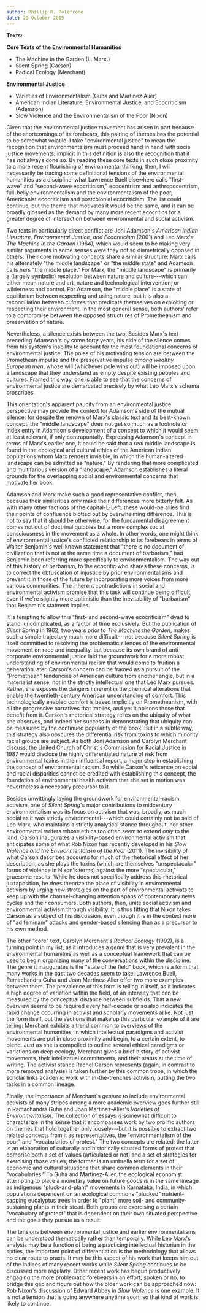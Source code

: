 ```yaml
---
author: Phillip R. Polefrone
date: 29 October 2015
---
```


**Texts:**

**Core Texts of the Environmental Humanities**

- The Machine in the Garden (L. Marx.)
- Silent Spring (Carson)
- Radical Ecology (Merchant)

**Environmental Justice**

- Varieties of Environmentalism (Guha and Martinez Alier) 
- American Indian Literature, Environmental Justice, and Ecocriticism (Adamson)
- Slow Violence and the Environmentalism of the Poor (Nixon)

Given that the environmental justice movement has arisen in part because of the
shortcomings of its forebears, this pairing of themes has the potential to be
somewhat volatile. I take "environmental justice" to mean the recognition that
environmentalism must proceed hand in hand with social justice movements;
implicit in this definition is also the recognition that it has *not* always
done so. By reading these core texts in such close proximity to a more recent
flourishing of environmental thinking, then, I will necessarily be tracing some
definitional tensions of the environmental humanities as a discipline: what
Lawrence Buell elsewhere calls "first-wave" and "second-wave ecocriticism,"
ecocentrism and anthropocentrism, full-belly environmentalism and the
environmentalism of the poor, Americanist ecocriticism and postcolonial
ecocriticism. The list could continue, but the theme that motivates it would be
the same, and it can be broadly glossed as the demand by many more recent
ecocritics for a greater degree of intersection between environmental and
social activism.

Two texts in particularly direct conflict are Joni Adamson's *American Indian
Literature, Environmental Justice, and Ecocriticism* (2001) and Leo Marx's *The
Machine in the Garden* (1964), which would seem to be making very similar
arguments in some senses were they not so diametrically opposed in others.
Their core motivating concepts share a similar structure: Marx calls his
alternately "the middle landscape" or "the middle state" and Adamson calls hers
"the middle place." For Marx, the "middle landscape" is primarily a (largely
symbolic) resolution between nature and culture---which can either mean nature
and art, nature and technological intervention, or wilderness and control. For
Adamson, the "middle place" is a state of equilibrium between respecting and
using nature, but it is also a reconciliation between *cultures* that predicate
themselves on exploiting or respecting their environment. In the most general
sense, both authors' refer to a compromise between the opposed structures of
Prometheanism and preservation of nature. 

Nevertheless, a silence exists between the two. Besides Marx's text preceding
Adamson's by some forty years, his side of the silence comes from his system's
inability to account for the most foundational concerns of environmental
justice. The poles of his motivating tension are between the Promethean impulse
and the preservative impulse *among wealthy European men*, whose will
(whichever pole wins out) will be imposed upon a landscape that they understand
as empty despite existing peoples and cultures. Framed this way, one is able to
see that the concerns of environmental justice are demarcated precisely by what
Leo Marx's schema proscribes.

This orientation's apparent paucity from an environmental justice perspective
may provide the context for Adamson's side of the mutual silence: for despite
the renown of Marx's classic text and its best-known concept, the "middle
landscape" does not get so much as a footnote or index entry in Adamson's
development of a concept to which it would seem at least relevant, if only
contrapuntally. Expressing Adamson's concept in terms of Marx's earlier one, it
could be said that a *real* middle landscape is found in the ecological and
cultural ethics of the American Indian populations whom Marx renders invisible,
in which the human-altered landscape can be admitted as "nature." By rendering
that more complicated and multifarious version of a "landscape," Adamson
establishes a literal grounds for the overlapping social and environmental
concerns that motivate her book.

Adamson and Marx make such a good representative conflict, then, because their
similarities only make their differences more bitterly felt. As with many other
factions of the capital-L-Left, these would-be allies find their points of
confluence blotted out by overwhelming difference. This is not to say that it
should be otherwise, for the fundamental disagreement comes not out of
doctrinal quibbles but a more complex social consciousness in the movement as a
whole. In other words, one might think of environmental justice's conflicted
relationship to its forebears in terms of Walter Benjamin's well known
statement that "there is no document of civilization that is not at the same
time a document of barbarism," had Benjamin been referring more specifically to
environmentalism. The way out of this history of barbarism, to the ecocritic
who shares these concerns, is to correct the obfuscation of injustice by prior
environmentalisms and prevent it in those of the future by incorporating more
voices from more various communities. The inherent contradictions in social and
environmental activism promise that this task will continue being difficult,
even if we're slightly more optimistic than the inevitability of "barbarism"
that Benjamin's statment implies.

It is tempting to allow this "first- and second-wave ecocriticism" dyad to
stand, uncomplicated, as a factor of time exclusively. But the publication of
*Silent Spring* in 1962, two years prior to *The Machine the Garden*, makes
such a simple trajectory much more difficult---not because *Silent Spring* is
itself committed to resolving the problematic silences of the environmental
movement on race and inequality, but because its own brand of anti-corporate
environmental justice laid the groundwork for a more robust understanding of
environmental racism that would come to fruition a generation later. Carson's
concern can be framed as a pursuit of the "Promethean" tendencies of American
culture from another angle, but in a materialist sense, not in the strictly
intellectual one that Leo Marx pursues. Rather, she exposes the dangers
inherent in the chemical alterations that enable the twentieth-century American
understanding of comfort. This technologically enabled comfort is based
implicitly on Prometheanism, with all the progressive narratives that implies,
and yet it poisons those that benefit from it. Carson's rhetorical strategy
relies on the ubiquity of what she observes, and indeed her success in
demonstrating that ubiquity can be measured by the continued popularity of the
book. But in a subtle way, this strategy also obscures the differential risk
from toxins to which minority racial groups are subject. As both Joni Adamson
and Carolyn Merchant discuss, the United Church of Christ's Commission for
Racial Justice in 1987 would disclose the highly differentiated nature of risk
from environmental toxins in their influential report, a major step in
establishing the concept of environmental racism. So while Carson's reticence
on social and racial disparities cannot be credited with establishing this
concept, the foundation of environmental health activism that she set in motion
was nevertheless a necessary precursor to it.

Besides unwittingly laying the groundwork for environmental-racism activism,
one of *Silent Spring*'s major contributions to midcentury environmentalism was
its focus on activism that was, broadly, as much social as it was strictly
environmental---which could certainly not be said of Leo Marx, who maintains a
strictly analytical stance throughout, nor other environmental writers whose
ethics too often seem to extend *only* to the land. Carson inaugurates a
visibility-based environmental activism that anticipates some of what Rob Nixon
has recently developed in his *Slow Violence and the Environmentalism of the
Poor* (2011). The invisibility of what Carson describes accounts for much of
the rhetorical effect of her description, as she plays the toxins (which are
themselves "unspectacular" forms of violence in Nixon's terms) against the more
"spectacular," gruesome results. While he does not specifically address this
rhetorical juxtaposition, he does theorize the place of visibility in
environmental activism by urging new strategies on the part of environmental
activists to keep up with the channel-changing attention spans of contemporary
news cycles and their consumers. Both authors, then, unite social activism and
environmental activism through visibility. It is thus fitting that Nixon takes
Carson as a subject of his discussion, even though it is in the context more of
"ad feminam" attacks and gender-based silencing than as a precursor to his own
method.

The other "core" text, Carolyn Merchant's *Radical Ecology* (1992), is a
turning point in my list, as it introduces a *genre* that is very prevalent in
the environmental humanities as well as a conceptual framework that can be used
to begin organizing many of the conversations within the discipline. The genre
it inaugurates is the "state of the field" book, which is a form that many
works in the past two decades seem to take: Lawrence Buell, Ramachandra Guha
and Joan Martinez-Alier offer two more examples between them. The prevalence of
this form is telling in itself, as it indicates a high degree of variation
within the field, of an intensity that can be measured by the conceptual
distance between subfields. That a new overview seems to be required every
half-decade or so also indicates the rapid change occurring in activist and
scholarly movements alike. Not just the form itself, but the sections that make
up this particular example of it are telling: Merchant exhibits a trend common
to overviews of the environmental humanities, in which intellectual paradigms
and activist movements are put in close proximity and begin, to a certain
extent, to blend. Just as she is compelled to outline several ethical paradigms
or variations on deep ecology, Merchant gives a brief history of activist
movements, their intellectual commitments, and their status at the time of
writing. The activist stance Rachel Carson represents (again, in contrast to
more removed analysis) is taken further by this common trope, in which the
scholar links academic work with in-the-trenches activism, putting the two
tasks in a common lineage.

Finally, the importance of Merchant's gesture to include environmental
activists of many stripes among a more academic overview goes further still in
Ramachandra Guha and Joan Martinez-Alier's *Varieties of Environmentalism*. The
collection of essays is somewhat difficult to characterize in the sense that it
encompasses work by two prolific authors on themes that hold together only
loosely---but it is possible to extract two related concepts from it as
representatives, the "environmentalism of the poor" and "vocabularies of
protest." The two concepts are related: the latter is an elaboration of
culturally and historically situated forms of protest that comprise both a set
of values (articulated or not) and a set of strategies for exercising those
values; the former is an umbrella term for a set of economic and cultural
situations that share common elements in their "vocabularies." To Guha and
Martinez-Alier, the ecological economist attempting to place a monetary value
on future goods is in the same lineage as indigenous "pluck-and-plant"
movements in Karnataka, India, in which populations dependent on an ecological
commons "plucked" nutrient-sapping eucalyptus trees in order to "plant" more
soil- and community-sustaining plants in their stead. Both groups are
exercising a certain "vocabulary of protest" that is dependent on their own
situated perspective and the goals they pursue as a result. 

The tensions between environmental justice and earlier environmentalisms can be
understood thematically rather than temporally. While Leo Marx's analysis may
be a function of being a practicing intellectual historian in the sixties, the
important point of differentiation is the methodology that allows no clear
route to praxis. It may be this aspect of his work that keeps him out of the
indices of many recent works while *Silent Spring* continues to be discussed
more regularly. Other recent work has begun productively engaging the more
problematic forebears in an effort, spoken or no, to bridge this gap and figure
out how the older work can be approached now: Rob Nixon's discussion of Edward
Abbey in *Slow Violence* is one example. It is not a tension that is going
anywhere anytime soon, so that kind of work is likely to continue.
